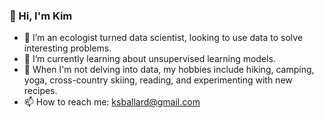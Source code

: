 ### 👋 Hi, I'm Kim
- 🔭 I’m an ecologist turned data scientist, looking to use data to solve interesting problems. 
- 🌱 I’m currently learning about unsupervised learning models.
- 🤔 When I'm not delving into data, my hobbies include hiking, camping, yoga, cross-country skiing, reading, and experimenting with new recipes.
- 📫 How to reach me: ksballard@gmail.com

